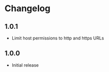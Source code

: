 Changelog
=========

## 1.0.1

* Limit host permissions to http and https URLs

## 1.0.0

* Initial release
